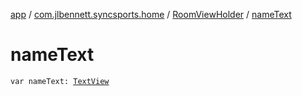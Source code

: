 [app](../../index.md) / [com.jlbennett.syncsports.home](../index.md) / [RoomViewHolder](index.md) / [nameText](./name-text.md)

# nameText

`var nameText: `[`TextView`](https://developer.android.com/reference/android/widget/TextView.html)